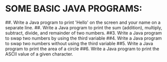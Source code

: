 # SOME BASIC JAVA PROGRAMS:

##. Write a Java program to print 'Hello' on the screen and your name on a separate line.
##. Write a Java program to print the sum (addition), multiply, subtract, divide, and remainder of two numbers.
##3. Write a Java program to swap two numbers by using the third variable
##4. Write a Java program to swap two numbers without using the third variable
##5. Write a Java program to print the area of a circle
##6. Write a Java program to print the ASCII value of a given character.
